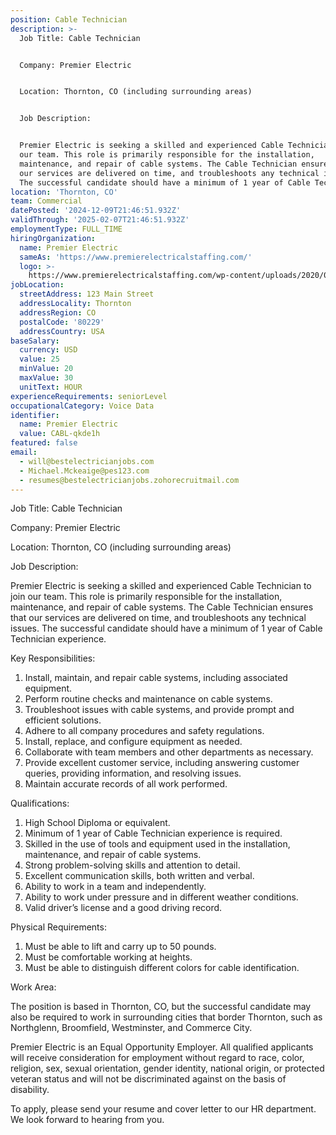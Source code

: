 ```yaml
---
position: Cable Technician
description: >-
  Job Title: Cable Technician


  Company: Premier Electric


  Location: Thornton, CO (including surrounding areas)


  Job Description:


  Premier Electric is seeking a skilled and experienced Cable Technician to join
  our team. This role is primarily responsible for the installation,
  maintenance, and repair of cable systems. The Cable Technician ensures that
  our services are delivered on time, and troubleshoots any technical issues.
  The successful candidate should have a minimum of 1 year of Cable Technici...
location: 'Thornton, CO'
team: Commercial
datePosted: '2024-12-09T21:46:51.932Z'
validThrough: '2025-02-07T21:46:51.932Z'
employmentType: FULL_TIME
hiringOrganization:
  name: Premier Electric
  sameAs: 'https://www.premierelectricalstaffing.com/'
  logo: >-
    https://www.premierelectricalstaffing.com/wp-content/uploads/2020/05/Premier-Electrical-Staffing-logo.png
jobLocation:
  streetAddress: 123 Main Street
  addressLocality: Thornton
  addressRegion: CO
  postalCode: '80229'
  addressCountry: USA
baseSalary:
  currency: USD
  value: 25
  minValue: 20
  maxValue: 30
  unitText: HOUR
experienceRequirements: seniorLevel
occupationalCategory: Voice Data
identifier:
  name: Premier Electric
  value: CABL-qkde1h
featured: false
email:
  - will@bestelectricianjobs.com
  - Michael.Mckeaige@pes123.com
  - resumes@bestelectricianjobs.zohorecruitmail.com
---
```




Job Title: Cable Technician

Company: Premier Electric

Location: Thornton, CO (including surrounding areas)

Job Description:

Premier Electric is seeking a skilled and experienced Cable Technician to join our team. This role is primarily responsible for the installation, maintenance, and repair of cable systems. The Cable Technician ensures that our services are delivered on time, and troubleshoots any technical issues. The successful candidate should have a minimum of 1 year of Cable Technician experience.

Key Responsibilities:

1. Install, maintain, and repair cable systems, including associated equipment.
2. Perform routine checks and maintenance on cable systems.
3. Troubleshoot issues with cable systems, and provide prompt and efficient solutions.
4. Adhere to all company procedures and safety regulations.
5. Install, replace, and configure equipment as needed.
6. Collaborate with team members and other departments as necessary.
7. Provide excellent customer service, including answering customer queries, providing information, and resolving issues.
8. Maintain accurate records of all work performed.

Qualifications:

1. High School Diploma or equivalent.
2. Minimum of 1 year of Cable Technician experience is required.
3. Skilled in the use of tools and equipment used in the installation, maintenance, and repair of cable systems.
4. Strong problem-solving skills and attention to detail.
5. Excellent communication skills, both written and verbal.
6. Ability to work in a team and independently.
7. Ability to work under pressure and in different weather conditions.
8. Valid driver’s license and a good driving record.

Physical Requirements:

1. Must be able to lift and carry up to 50 pounds.
2. Must be comfortable working at heights.
3. Must be able to distinguish different colors for cable identification.

Work Area:

The position is based in Thornton, CO, but the successful candidate may also be required to work in surrounding cities that border Thornton, such as Northglenn, Broomfield, Westminster, and Commerce City.

Premier Electric is an Equal Opportunity Employer. All qualified applicants will receive consideration for employment without regard to race, color, religion, sex, sexual orientation, gender identity, national origin, or protected veteran status and will not be discriminated against on the basis of disability.

To apply, please send your resume and cover letter to our HR department. We look forward to hearing from you.